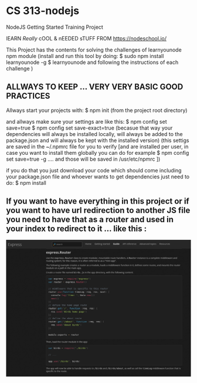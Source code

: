 # CS 313-nodejs
NodeJS Getting Started Training Project

lEARN *Really* cOOL & nEEDED sTUFF FROM https://nodeschool.io/

This Project has the contents for solving the challenges of learnyounode npm module
(install and run this tool by doing:
$ sudo npm install learnyounode -g
$ learnyounode
and following the instructions of each challenge
)


## ALLWAYS TO KEEP ... VERY VERY BASIC GOOD PRACTICES

Allways start your projects with:
$ npm init
(from the project root directory)

and allways make sure your settings are like this: 
$ npm config set save=true
$ npm config set save-exact=true
(becasue that way your dependencies will always be installed locally, will always be added to the package.json and will always be kept with the installed version)
(this settigs are saved in the ~/.npmrc file for you to verify [and are installed per user, in case you want to install them globally you can do for example $ npm config set save=true -g .... and those will be saved in /usr/etc/npmrc ])

if you do that you just download your code which should come including your package.json file and whoever wants to get dependencies just need to do:
$ npm install

## If you want to have everything in this project or if you want to have url redirection to another JS file you need to have that as a router and used in your index to redirect to it ... like this :
![howToRedirectToJS](https://raw.githubusercontent.com/Ortega-Dan/cs313-nodejs/master/READMEimages/HowToRouteFromVariousJSfiles.png)
